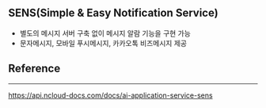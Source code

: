 ## SENS(Simple & Easy Notification Service)
- 별도의 메시지 서버 구축 없이 메시지 알람 기능을 구현 가능
- 문자메시지, 모바일 푸시메시지, 카카오톡 비즈메시지 제공

## Reference
---
https://api.ncloud-docs.com/docs/ai-application-service-sens